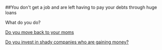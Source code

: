 ##You don't get a job and are left having to pay your debts through huge loans  

What do you do?  

[Do you move back to your moms](result-2.md)  

[Do you invest in shady companies who are gaining money?](result-3.md)  
